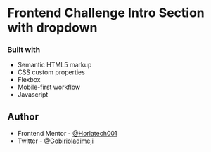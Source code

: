 # Frontend Challenge Intro Section with dropdown

### Built with

- Semantic HTML5 markup
- CSS custom properties
- Flexbox
- Mobile-first workflow
- Javascript

## Author

- Frontend Mentor - [@Horlatech001](https://www.frontendmentor.io/profile/Horlatech001)
- Twitter - [@Gobirioladimeji](https://www.twitter.com/Gobirioladimeji)